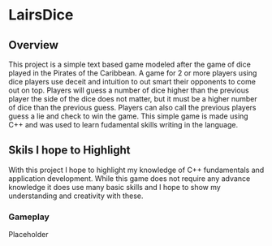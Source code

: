 # LairsDice

## Overview
This project is a simple text based game modeled after the game of dice played in the Pirates of the Caribbean. A game for 2 or more players using dice players use deceit and intuition to out smart their opponents to come out on top. Players will guess a number of dice higher than the previous player the side of the dice does not matter, but it must be a higher number of dice than the previous guess. Players can also call the previous
players guess a lie and check to win the game. This simple game is made using C++ and was used to learn fudamental skills writing in the language. 

 
## Skils I hope to Highlight
With this project I hope to highlight my knowledge of C++ fundamentals and application development. While this game does not require any advance knowledge it does use many basic skills and I hope to show my understanding and creativity with these.

### Gameplay
Placeholder

